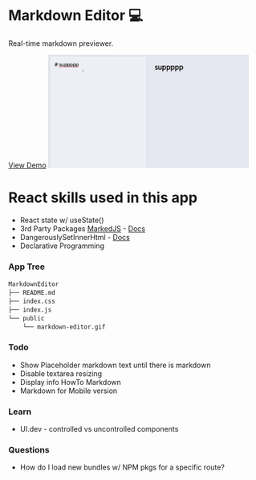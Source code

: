 # Markdown Editor 💻

Real-time markdown previewer.

[View Demo]()
<img width="400" src="https://github.com/moisestech/react-hooks-arcade/blob/master/src/components/Apps/MarkdownEditor/public/markdown-editor.gif">

# React skills used in this app

- React state w/ useState()
- 3rd Party Packages [MarkedJS](https://github.com/markedjs/marked) - [Docs](https://marked.js.org/)
- DangerouslySetInnerHtml - [Docs](https://reactjs.org/docs/dom-elements.html#dangerouslysetinnerhtml)
- Declarative Programming

### App Tree

```bash
MarkdownEditor
├── README.md
├── index.css
├── index.js
└── public
    └── markdown-editor.gif
```

### Todo

- Show Placeholder markdown text until there is markdown
- Disable textarea resizing
- Display info HowTo Markdown
- Markdown for Mobile version

### Learn

- UI.dev - controlled vs uncontrolled components

### Questions

- How do I load new bundles w/ NPM pkgs for a specific route?
